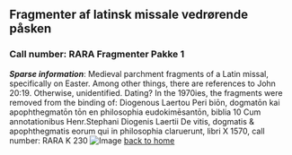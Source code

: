 ## Fragmenter af latinsk missale vedrørende påsken

### Call number: RARA Fragmenter Pakke 1
***Sparse information***: Medieval parchment fragments of a Latin missal, specifically on Easter. Among other things, there are references to John 20:19. Otherwise, unidentified. Dating?
In the 1970ies, the fragments were removed from the binding of: Diogenous Laertou Peri biōn, dogmatōn kai apophthegmatōn tōn en philosophia eudokimēsantōn, biblia 10 Cum annotationibus Henr.Stephani Diogenis Laertii De vitis, dogmatis & apophthegmatis eorum qui in philosophia claruerunt, libri X 
1570, call number: RARA K 230
![Image](https://github.com/kristinbourassa/Rara/blob/master/JPEG/RARA-%20fragmenter-pakke-1_001.jpg)
[back to home](README.md)
